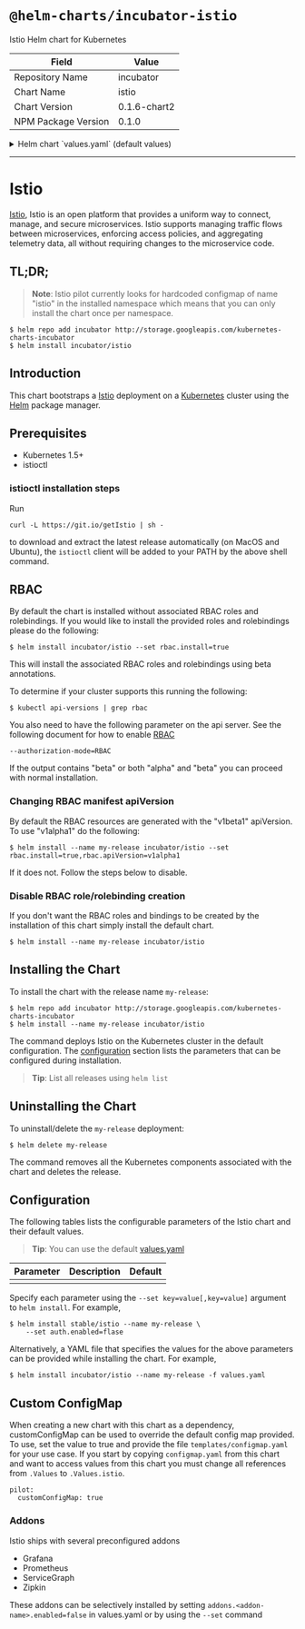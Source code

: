 # `@helm-charts/incubator-istio`

Istio Helm chart for Kubernetes

| Field               | Value        |
| ------------------- | ------------ |
| Repository Name     | incubator    |
| Chart Name          | istio        |
| Chart Version       | 0.1.6-chart2 |
| NPM Package Version | 0.1.0        |

<details>

<summary>Helm chart `values.yaml` (default values)</summary>

```yaml
## Install Default RBAC roles and bindings
rbac:
  install: false
  apiVersion: v1beta1

istioRelease: 0.1.6

## Enable Istio auth feature
## This deploys a CA in the namespace and enables mTLS between the services
auth:
  enabled: true

## Mixer configuration
mixer:
  service:
    type: ClusterIP
    annotations: {}
    externalTcpPort: 9091
    externalConfigApiPort: 9094
    externalPrometheusPort: 42422

  deployment:
    name: mixer
    image: docker.io/istio/mixer
    imagePullPolicy: Always
    replicas: 1
    annotations:
      alpha.istio.io/sidecar: ignore
    resources:
      limits:
        cpu: 100m
        memory: 128Mi
      requests:
        cpu: 100m
        memory: 128Mi

## Pilot configuration
pilot:
  name: istio-pilot
  customConfigMap: false

  service:
    type: ClusterIP
    externalHttpDiscovery: 8080
    externalHttpApiServer: 8081

  deployment:
    replicas: 1
    annotations:
      alpha.istio.io/sidecar: ignore

    discovery:
      name: discovery
      image: docker.io/istio/pilot
      imagePullPolicy: Always
      resources:
        limits:
          cpu: 100m
          memory: 128Mi
        requests:
          cpu: 100m
          memory: 128Mi

    apiserver:
      name: apiserver
      image: docker.io/istio/pilot
      imagePullPolicy: Always
      resources:
        limits:
          cpu: 100m
          memory: 128Mi
        requests:
          cpu: 100m
          memory: 128Mi

## Ingress configuration
ingress:
  service:
    type: LoadBalancer
    externalHttpPort: 80
    externalHttpsPort: 443

  deployment:
    name: ingress
    annotations:
      alpha.istio.io/sidecar: ignore
    image: docker.io/istio/proxy_debug
    imagePullPolicy: Always
    replicas: 1
    resources:
      limits:
        cpu: 100m
        memory: 128Mi
      requests:
        cpu: 100m
        memory: 128Mi

## Engress configuration
egress:
  service:
    type: ClusterIP
    externalHttpPort: 80

  deployment:
    name: egress
    annotations:
      alpha.istio.io/sidecar: ignore
    image: docker.io/istio/proxy_debug
    imagePullPolicy: Always
    replicas: 1
    resources:
      limits:
        cpu: 100m
        memory: 128Mi
      requests:
        cpu: 100m
        memory: 128Mi

## CA configuration
## Only installed if auth.enabled
ca:
  deployment:
    name: ca
    annotations:
      # alpha.istio.io/sidecar: ignore
    image: docker.io/istio/istio-ca
    imagePullPolicy: IfNotPresent
    replicas: 1
    resources:
      limits:
        cpu: 100m
        memory: 128Mi
      requests:
        cpu: 100m
        memory: 128Mi

## Addons configuration
## Each addon may be disabled
addons:
  zipkin:
    enabled: true

    service:
      type: NodePort
      externalPort: 9411

    deployment:
      name: zipkin
      annotations:
        alpha.istio.io/sidecar: ignore
      image: docker.io/openzipkin/zipkin
      imageTag: latest
      imagePullPolicy: IfNotPresent
      replicas: 1
      resources:
        limits:
          cpu: 100m
          memory: 128Mi
        requests:
          cpu: 100m
          memory: 128Mi

  prometheus:
    enabled: true

    service:
      type: NodePort
      externalPort: 9090
      annotations:
        prometheus.io/scrape: 'true'

    deployment:
      name: prometheus
      annotations:
        alpha.istio.io/sidecar: ignore
      image: quay.io/coreos/prometheus
      imageTag: v1.1.1
      imagePullPolicy: IfNotPresent
      replicas: 1
      resources:
        limits:
          cpu: 100m
          memory: 128Mi
        requests:
          cpu: 100m
          memory: 128Mi

  grafana:
    enabled: true

    service:
      type: NodePort
      externalPort: 3000

    deployment:
      name: grafana
      annotations:
        alpha.istio.io/sidecar: ignore
      image: docker.io/istio/grafana
      imagePullPolicy: Always
      replicas: 1
      resources:
        limits:
          cpu: 100m
          memory: 128Mi
        requests:
          cpu: 100m
          memory: 128Mi

  servicegraph:
    enabled: true

    service:
      type: ClusterIP
      externalPort: 8088

    deployment:
      name: servicegraph
      annotations:
        alpha.istio.io/sidecar: ignore
      image: gcr.io/istio-testing/servicegraph
      imageTag: latest
      imagePullPolicy: Always
      replicas: 1
      resources:
        limits:
          cpu: 100m
          memory: 128Mi
        requests:
          cpu: 100m
          memory: 128Mi
```

</details>

---

# Istio

[Istio](https://istio.io/), Istio is an open platform that provides a uniform way to connect, manage, and secure microservices. Istio supports managing traffic flows between microservices, enforcing access policies, and aggregating telemetry data, all without requiring changes to the microservice code.

## TL;DR;

> **Note**: Istio pilot currently looks for hardcoded configmap of name "istio" in the installed namespace which means that you can only install the chart once per namespace.

```console
$ helm repo add incubator http://storage.googleapis.com/kubernetes-charts-incubator
$ helm install incubator/istio
```

## Introduction

This chart bootstraps a [Istio](https://istio.io/) deployment on a [Kubernetes](http://kubernetes.io) cluster using the [Helm](https://helm.sh) package manager.

## Prerequisites

- Kubernetes 1.5+
- istioctl

### istioctl installation steps

Run

```console
curl -L https://git.io/getIstio | sh -
```

to download and extract the latest release automatically (on MacOS and Ubuntu), the `istioctl` client will be added to your PATH by the above shell command.

## RBAC

By default the chart is installed without associated RBAC roles and rolebindings. If you would like to install the provided roles and rolebindings please do the following:

```
$ helm install incubator/istio --set rbac.install=true
```

This will install the associated RBAC roles and rolebindings using beta annotations.

To determine if your cluster supports this running the following:

```console
$ kubectl api-versions | grep rbac
```

You also need to have the following parameter on the api server. See the following document for how to enable [RBAC](https://kubernetes.io/docs/admin/authorization/rbac/)

```
--authorization-mode=RBAC
```

If the output contains "beta" or both "alpha" and "beta" you can proceed with normal installation.

### Changing RBAC manifest apiVersion

By default the RBAC resources are generated with the "v1beta1" apiVersion. To use "v1alpha1" do the following:

```console
$ helm install --name my-release incubator/istio --set rbac.install=true,rbac.apiVersion=v1alpha1
```

If it does not. Follow the steps below to disable.

### Disable RBAC role/rolebinding creation

If you don't want the RBAC roles and bindings to be created by the installation of this chart simply install the default chart.

```console
$ helm install --name my-release incubator/istio
```

## Installing the Chart

To install the chart with the release name `my-release`:

```console
$ helm repo add incubator http://storage.googleapis.com/kubernetes-charts-incubator
$ helm install --name my-release incubator/istio
```

The command deploys Istio on the Kubernetes cluster in the default configuration. The [configuration](#configuration) section lists the parameters that can be configured during installation.

> **Tip**: List all releases using `helm list`

## Uninstalling the Chart

To uninstall/delete the `my-release` deployment:

```console
$ helm delete my-release
```

The command removes all the Kubernetes components associated with the chart and deletes the release.

## Configuration

The following tables lists the configurable parameters of the Istio chart and their default values.

> **Tip**: You can use the default [values.yaml](values.yaml)

| Parameter | Description | Default |
| --------- | ----------- | ------- |
|           |             |

Specify each parameter using the `--set key=value[,key=value]` argument to `helm install`. For example,

```console
$ helm install stable/istio --name my-release \
    --set auth.enabled=flase
```

Alternatively, a YAML file that specifies the values for the above parameters can be provided while installing the chart. For example,

```console
$ helm install incubator/istio --name my-release -f values.yaml
```

## Custom ConfigMap

When creating a new chart with this chart as a dependency, customConfigMap can be used to override the default config map provided. To use, set the value to true and provide the file `templates/configmap.yaml` for your use case. If you start by copying `configmap.yaml` from this chart and want to access values from this chart you must change all references from `.Values` to `.Values.istio`.

```
pilot:
  customConfigMap: true
```

### Addons

Istio ships with several preconfigured addons

- Grafana
- Prometheus
- ServiceGraph
- Zipkin

These addons can be selectively installed by setting `addons.<addon-name>.enabled=false` in values.yaml or by using the `--set` command
